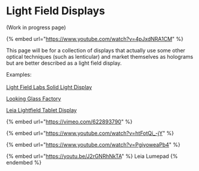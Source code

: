 # Light Field Displays

(Work in progress page)

{% embed url="https://www.youtube.com/watch?v=4pJxdNRA1CM" %}

This page will be for a collection of displays that actually use some other optical techniques (such as lenticular) and market themselves as holograms but are better described as a light field display.

Examples: \
\
[Light Field Labs Solid Light Display](https://www.lightfieldlab.com/press-release-oct-2021)

[Looking Glass Factory](https://lookingglassfactory.com)

[Leia Lightfield Tablet Display](https://www.leiainc.com)

{% embed url="https://vimeo.com/622893790" %}

{% embed url="https://www.youtube.com/watch?v=htFotQi_-jY" %}

{% embed url="https://www.youtube.com/watch?v=PgiyoweaPb4" %}

{% embed url="https://youtu.be/J2rGNRhNkTA" %}
Leia Lumepad
{% endembed %}
